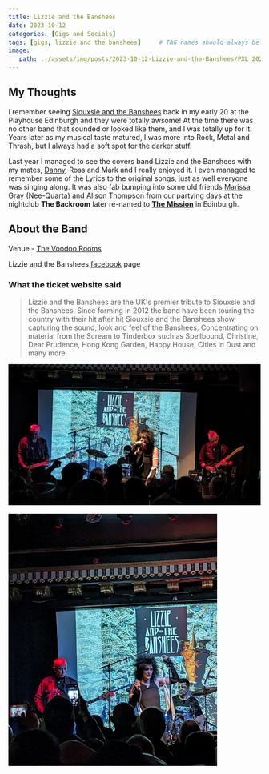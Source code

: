 ```yaml
---
title: Lizzie and the Banshees
date: 2023-10-12
categories: [Gigs and Socials]
tags: [gigs, lizzie and the banshees]     # TAG names should always be lowercase
image:
   path: ../assets/img/posts/2023-10-12-Lizzie-and-the-Banshees/PXL_20231012_213159465.jpg
---
```


## My Thoughts

I remember seeing [Siouxsie and the Banshees](https://linktr.ee/siouxsieandthebanshees) back in my early 20 at the Playhouse  Edinburgh and they were totally awsome! At the time there was no other band that sounded or looked like them, and I  was totally up for it. Years later as my musical taste matured, I was more into Rock, Metal and Thrash, but I always had a soft spot for the darker stuff.

Last year I managed to see the covers band Lizzie and the Banshees with my mates, [Danny](https://www.gig-antics.live/), Ross and Mark and I really enjoyed it. I even managed to remember some of the Lyrics to the original songs, just as well everyone was singing along. It was also fab bumping into some old friends [Marissa Gray (Nee-Quarta)](https://www.facebook.com/marisa.gray.5) and [Alison Thompson](https://www.facebook.com/alison.thomson.313) from our partying days at the nightclub **The Backroom** later re-named to  [**The Mission**](https://www.facebook.com/groups/178065414199) in Edinburgh.

## About the Band

Venue - [The Voodoo Rooms](https://www.thevoodoorooms.com/)

Lizzie and the Banshees [facebook](https://www.facebook.com/LizzieAndTheBanshees) page

### What the ticket website said

> Lizzie and the Banshees are the UK's premier tribute to Siouxsie and the Banshees. Since forming in 2012 the band have been touring the country with their hit after hit Siouxsie and the Banshees show, capturing the sound, look and feel of the Banshees. Concentrating on material from the Scream to Tinderbox such as Spellbound, Christine, Dear Prudence, Hong Kong Garden, Happy House, Cities in Dust and many more.

![Lizzie and the Banshees](../assets/img/posts/2023-10-12-Lizzie-and-the-Banshees/PXL_20231012_213200754.jpg)

![Lizzie and the Banshees](../assets/img/posts/2023-10-12-Lizzie-and-the-Banshees/PXL_20231012_201125840.jpg)
